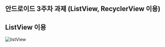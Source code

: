 ## 안드로이드 3주차 과제 (ListView, RecyclerView 이용)

## ListView 이용
![listView](https://user-images.githubusercontent.com/43868540/159000174-4b0f7ce9-ae31-49bf-a8ad-8a9968dd9aca.gif)
